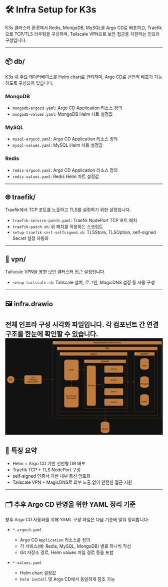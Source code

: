 # 🛠️ Infra Setup for K3s

K3s 클러스터 환경에서 Redis, MongoDB, MySQL을 Argo CD로 배포하고, Traefik으로 TCP/TLS 라우팅을 구성하며, Tailscale VPN으로 보안 접근을 지원하는 인프라 구성입니다.

---

## 📦 db/

K3s 내 주요 데이터베이스를 Helm chart로 관리하며, Argo CD로 선언적 배포가 가능하도록 구성되어 있습니다.

### MongoDB
- `mongodb-argocd.yaml`: Argo CD Application 리소스 정의
- `mongodb-values.yaml`: MongoDB Helm 차트 설정값

### MySQL
- `mysql-argocd.yaml`: Argo CD Application 리소스 정의
- `mysql-values.yaml`: MySQL Helm 차트 설정값

### Redis
- `redis-argocd.yaml`: Argo CD Application 리소스 정의
- `redis-values.yaml`: Redis Helm 차트 설정값

---

## 🌐 traefik/

Traefik에서 TCP 포트를 노출하고 TLS를 설정하기 위한 설정입니다.

- `traefik-service-patch.yaml`: Traefik NodePort TCP 포트 패치
- `traefik-patch.sh`: 위 패치를 적용하는 스크립트
- `setup-traefik-cert-selfsigned.sh`: TLSStore, TLSOption, self-signed Secret 설정 자동화

---

## 🔐 vpn/

Tailscale VPN을 통한 보안 클러스터 접근 설정입니다.

- `setup-tailscale.sh`: Tailscale 설치, 로그인, MagicDNS 설정 등 자동 구성

---

## 🖼️ infra.drawio

전체 인프라 구성 시각화 파일입니다. 각 컴포넌트 간 연결 구조를 한눈에 확인할 수 있습니다.
![img.png](img.png)
---

## 📌 특징 요약

- Helm + Argo CD 기반 선언형 DB 배포
- Traefik TCP + TLS NodePort 구성
- self-signed 인증서 기반 내부 통신 암호화
- Tailscale VPN + MagicDNS로 외부 노출 없이 안전한 접근 지원

---

## 🗂️ 추후 Argo CD 반영을 위한 YAML 정리 기준

향후 Argo CD 자동화를 위해 YAML 구성 파일은 다음 기준에 맞춰 정리합니다:

- `*-argocd.yaml`
    - Argo CD `Application` 리소스를 정의
    - 각 서비스(예: Redis, MySQL, MongoDB) 별로 하나씩 작성
    - Git 저장소 경로, Helm values 파일 경로 등을 포함

- `*-values.yaml`
    - Helm chart 설정값
    - `helm install` 및 Argo CD에서 동일하게 참조 가능

